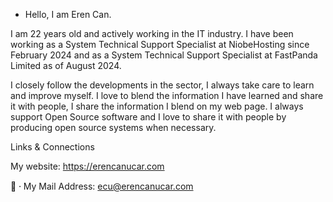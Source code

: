 - Hello, I am Eren Can.

I am 22 years old and actively working in the IT industry. I have been working as a System Technical Support Specialist at NiobeHosting since February 2024 and as a System Technical Support Specialist at FastPanda Limited as of August 2024. 

I closely follow the developments in the sector, I always take care to learn and improve myself. I love to blend the information I have learned and share it with people, I share the information I blend on my web page. I always support Open Source software and I love to share it with people by producing open source systems when necessary. 

Links & Connections

 My website: https://erencanucar.com
 
📧 ⸱ My Mail Address: ecu@erencanucar.com
